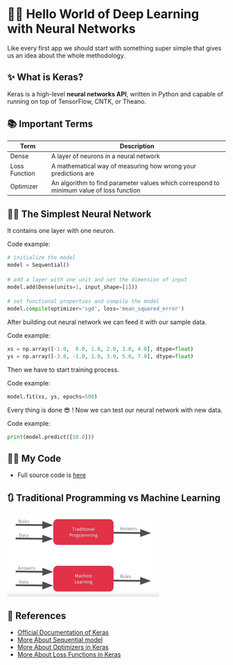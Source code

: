 # 🙋‍♀️ Hello World of Deep Learning with Neural Networks
Like every first app we should start with something super simple that gives us an idea about the whole methodology. 

## ✨ What is Keras?
Keras is a high-level **neural networks API**, written in Python and capable of running on top of TensorFlow, CNTK, or Theano.

## 📚 Important Terms
| Term            | Description   |
| --------------- |---------------|
| Dense           | A layer of neurons in a neural network      |
| Loss Function  | A mathematical way of measuring how wrong your predictions are |
| Optimizer       | An algorithm to find parameter values which correspond to minimum value of loss function |

## 👩‍🔬 The Simplest Neural Network
It contains one layer with one neuron.

Code example:
```python
# initialize the model
model = Sequential()

# add a layer with one unit and set the dimension of input 
model.add(Dense(units=1, input_shape=[1]))

# set functional properties and compile the model
model.compile(optimizer='sgd', loss='mean_squared_error')
```

After building out neural network we can feed it with our sample data.

Code example:

```python
xs = np.array([-1.0,  0.0, 1.0, 2.0, 3.0, 4.0], dtype=float)
ys = np.array([-3.0, -1.0, 1.0, 3.0, 5.0, 7.0], dtype=float)
```
Then we have to start training process.

Code example:
```python
model.fit(xs, ys, epochs=500)
```
Every thing is done :sunglasses: ! Now we can test our neural network with new data.

Code example:
```python
print(model.predict([10.0]))
```

## 👩‍💻 My Code
- Full source code is [here](./HelloWorldWithTF.ipynb)

## 🔃 Traditional Programming vs Machine Learning
<img src="../res/TraditionalProgvsML.JPG" width="350"  />

## 🧐 References
* [Official Documentation of Keras](https://keras.io/)
* [More About Sequential model](https://keras.io/getting-started/sequential-model-guide/)
* [More About Optimizers in Keras](https://keras.io/optimizers/)
* [More About Loss Functions in Keras](https://keras.io/losses/)
